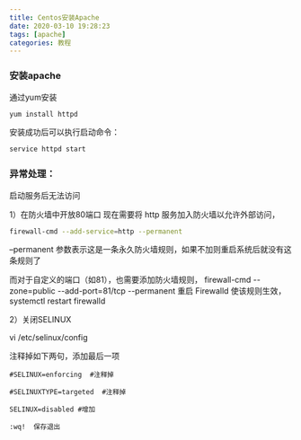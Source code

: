 ```yaml
---
title: Centos安装Apache
date: 2020-03-10 19:28:23
tags: [apache]
categories: 教程
---
```


### 安装apache

通过yum安装

```bash
yum install httpd
```

安装成功后可以执行启动命令：

```bash
service httpd start
```

<!--more-->

### 异常处理：

启动服务后无法访问

1）在防火墙中开放80端口 现在需要将 http 服务加入防火墙以允许外部访问，

```bash
firewall-cmd --add-service=http --permanent
```

–permanent 参数表示这是一条永久防火墙规则，如果不加则重启系统后就没有这条规则了

而对于自定义的端口（如81），也需要添加防火墙规则， firewall-cmd --zone=public --add-port=81/tcp --permanent 重启 Firewalld 使该规则生效， systemctl restart firewalld

2）关闭SELINUX

vi /etc/selinux/config

注释掉如下两句，添加最后一项

```
#SELINUX=enforcing  #注释掉

#SELINUXTYPE=targeted  #注释掉

SELINUX=disabled #增加

:wq!  保存退出
```
